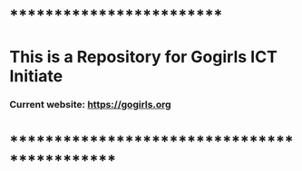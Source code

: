 # ************************
# This is a Repository for Gogirls ICT Initiate
### Current website: https://gogirls.org
# ********************************************